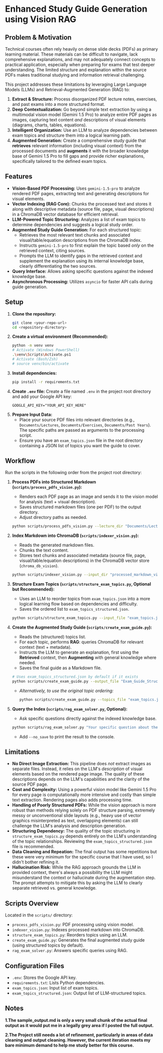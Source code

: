 # Enhanced Study Guide Generation using Vision RAG

## Problem & Motivation

Technical courses often rely heavily on dense slide decks (PDFs) as primary learning material. These materials can be difficult to navigate, lack comprehensive explanations, and may not adequately connect concepts to practical application, especially when preparing for exams that test deeper understanding. The limited structure and explanation within the source PDFs makes traditional studying and information retrieval challenging. 

This project addresses these limitations by leveraging Large Language Models (LLMs) and Retrieval-Augmented Generation (RAG) to:

1.  **Extract & Structure:** Process disorganized PDF lecture notes, exercises, and past exams into a more structured format.
2.  **Deep Contextualization:** Go beyond simple text extraction by using a multimodal vision model (Gemini 1.5 Pro) to analyze entire PDF pages as images, capturing text content *and* descriptions of visual elements (diagrams, charts, tables, equations).
3.  **Intelligent Organization:** Use an LLM to analyze dependencies between exam topics and structure them into a logical learning path.
4.  **Augmented Generation:** Create a comprehensive study guide that **retrieves** relevant information (including visual context) from the processed documents and **augments** it with the broader knowledge base of Gemini 1.5 Pro to fill gaps and provide richer explanations, specifically tailored to the defined exam topics.

## Features

- **Vision-Based PDF Processing:** Uses `gemini-1.5-pro` to analyze rendered PDF pages, extracting text and generating descriptions for visual elements.
- **Vector Indexing (RAG Core):** Chunks the processed text and stores it along with descriptive metadata (source file, page, visual descriptions) in a ChromaDB vector database for efficient retrieval.
- **LLM-Powered Topic Structuring:** Analyzes a list of exam topics to determine dependencies and suggests a logical study order.
- **Augmented Study Guide Generation:** For each structured topic:
    - Retrieves the most relevant text chunks and associated visual/table/equation descriptions from the ChromaDB index.
    - Instructs `gemini-1.5-pro` to first explain the topic based *only* on the retrieved context, citing sources.
    - Prompts the LLM to identify gaps in the retrieved context and supplement the explanation using its internal knowledge base, clearly differentiating the two sources.
- **Query Interface:** Allows asking specific questions against the indexed knowledge base.
- **Asynchronous Processing:** Utilizes `asyncio` for faster API calls during guide generation.

## Setup

1.  **Clone the repository:**
    ```bash
    git clone <your-repo-url>
    cd <repository-directory>
    ```
2.  **Create a virtual environment (Recommended):**
    ```bash
    python -m venv venv
    # Activate (Windows PowerShell)
    .\venv\Scripts\Activate.ps1
    # Activate (Bash/Zsh)
    # source venv/bin/activate
    ```
3.  **Install dependencies:**
    ```bash
    pip install -r requirements.txt
    ```
4.  **Create `.env` file:** Create a file named `.env` in the project root directory and add your Google API key:
    ```
    GOOGLE_API_KEY="YOUR_API_KEY_HERE"
    ```
5.  **Prepare Input Data:**
    *   Place your source PDF files into relevant directories (e.g., `Documents/Lectures`, `Documents/Exercises`, `Documents/Past Years`). The specific paths are passed as arguments to the processing script.
    *   Ensure you have an `exam_topics.json` file in the root directory containing a JSON list of topics you want the guide to cover.

## Workflow

Run the scripts in the following order from the project root directory:

1.  **Process PDFs into Structured Markdown (`scripts/process_pdfs_vision.py`):**
    *   Renders each PDF page as an image and sends it to the vision model for analysis (text + visual description).
    *   Saves structured markdown files (one per PDF) to the output directory.
    *   Adjust directory paths as needed.
    ```bash
    python scripts/process_pdfs_vision.py --lecture_dir "Documents/Lectures" --exercise_dir "Documents/Exercises" --exam_dir "Documents/Past Years" --output_dir "processed_markdown_vision"
    ```

2.  **Index Markdown into ChromaDB (`scripts/indexer_vision.py`):**
    *   Reads the generated markdown files.
    *   Chunks the text content.
    *   Stores text chunks and associated metadata (source file, page, visual/table/equation descriptions) in the ChromaDB vector store (`chroma_db_vision`).
    ```bash
    python scripts/indexer_vision.py --input_dir "processed_markdown_vision" --chroma_path "chroma_db_vision"
    ```

3.  **Structure Exam Topics (`scripts/structure_exam_topics.py`, Optional but Recommended):**
    *   Uses an LLM to reorder topics from `exam_topics.json` into a more logical learning flow based on dependencies and difficulty.
    *   Saves the ordered list to `exam_topics_structured.json`.
    ```bash
    python scripts/structure_exam_topics.py --input_file "exam_topics.json" --output_file "exam_topics_structured.json"
    ```

4.  **Create the Augmented Study Guide (`scripts/create_exam_guide.py`):**
    *   Reads the (structured) topics list.
    *   For each topic, performs **RAG**: queries ChromaDB for relevant context (text + metadata).
    *   Instructs the LLM to generate an explanation, first using the **Retrieved** context, then **Augmenting** with general knowledge where needed.
    *   Saves the final guide as a Markdown file.
    ```bash
    # Uses exam_topics_structured.json by default if it exists
    python scripts/create_exam_guide.py --output_file "Exam_Guide_Structured_Async.md"
    ```
    *   *Alternatively, to use the original topic ordering:* 
        ```bash
        python scripts/create_exam_guide.py --topics_file "exam_topics.json" --output_file "Exam_Guide_Unstructured_Async.md"
        ```

5.  **Query the Index (`scripts/rag_exam_solver.py`, Optional):**
    *   Ask specific questions directly against the indexed knowledge base.
    ```bash
    python scripts/rag_exam_solver.py "Your specific question about the material?"
    ```
    *   Add `--no_save` to print the result to the console.

## Limitations

- **No Direct Image Extraction:** This pipeline does *not* extract images as separate files. Instead, it relies on the LLM's *description* of visual elements based on the rendered page image. The quality of these descriptions depends on the LLM's capabilities and the clarity of the source PDF page.
- **Cost and Complexity:** Using a powerful vision model like Gemini 1.5 Pro for every page is computationally more intensive and costly than simple text extraction. Rendering pages also adds processing time.
- **Handling of Poorly Structured PDFs:** While the vision approach is more robust than methods relying solely on PDF structure parsing, extremely messy or unconventional slide layouts (e.g., heavy use of vector graphics misinterpreted as text, overlapping elements) can still challenge the LLM's analysis and description generation.
- **Structuring Dependency:** The quality of the topic structuring in `structure_exam_topics.py` depends entirely on the LLM's understanding of the topic relationships. Reviewing the `exam_topics_structured.json` file is recommended.
- **Data Cleaning and Repeation:** The final output has some repetitions but these were very minimum for the specific course that I have used, so I didn't bother refining it.
- **Hallucination Risk:** While the RAG approach grounds the LLM in provided context, there's always a possibility the LLM might misunderstand the context or hallucinate during the augmentation step. The prompt attempts to mitigate this by asking the LLM to clearly separate retrieved vs. general knowledge.

## Scripts Overview

Located in the `scripts/` directory:

*   `process_pdfs_vision.py`: PDF processing using vision model.
*   `indexer_vision.py`: Indexes processed markdown into ChromaDB.
*   `structure_exam_topics.py`: Reorders topics using an LLM.
*   `create_exam_guide.py`: Generates the final augmented study guide (using structured topics by default).
*   `rag_exam_solver.py`: Answers specific queries using RAG.

## Configuration Files

*   `.env`: Stores the Google API key.
*   `requirements.txt`: Lists Python dependencies.
*   `exam_topics.json`: Input list of exam topics.
*   `exam_topics_structured.json`: Output list of LLM-structured topics. 

## Notes
**1.The sample_output.md is only a very small chunk of the actual final output as it would put me in a legally grey area if I posted the full output.**

**2.The Project still needs a lot of refinement, particularly in areas of data cleaning and output cleaning. However, the current iteration meets my bare minimum demand to help me study better for this course.**
